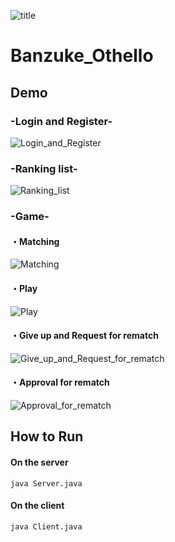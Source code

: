 ![title](https://user-images.githubusercontent.com/44014471/119253300-7fc11100-bbeb-11eb-8176-279184d2590c.jpg)

# Banzuke_Othello



## Demo

### -Login and Register-

![Login_and_Register](https://user-images.githubusercontent.com/44014471/119256938-0e3e8e00-bbfe-11eb-87ab-88720241e4bc.gif)

### -Ranking list-

![Ranking_list](https://user-images.githubusercontent.com/44014471/119256939-10085180-bbfe-11eb-814b-d0d70398f9cc.gif)

### -Game-

#### ・Matching

![Matching](https://user-images.githubusercontent.com/44014471/119256940-126aab80-bbfe-11eb-851b-51e65afd3e13.gif)

#### ・Play

![Play](https://user-images.githubusercontent.com/44014471/119256945-172f5f80-bbfe-11eb-8d5c-0ed09438480c.gif)

#### ・Give up and Request for rematch

![Give_up_and_Request_for_rematch](https://user-images.githubusercontent.com/44014471/119256949-18f92300-bbfe-11eb-8815-e3d21d9fa3b3.gif)

#### ・Approval for rematch

![Approval_for_rematch](https://user-images.githubusercontent.com/44014471/119256952-1ac2e680-bbfe-11eb-9aad-ce41ab13adbc.gif)

## How to Run

#### On the server

```
java Server.java
```

#### On the client

```
java Client.java
```
